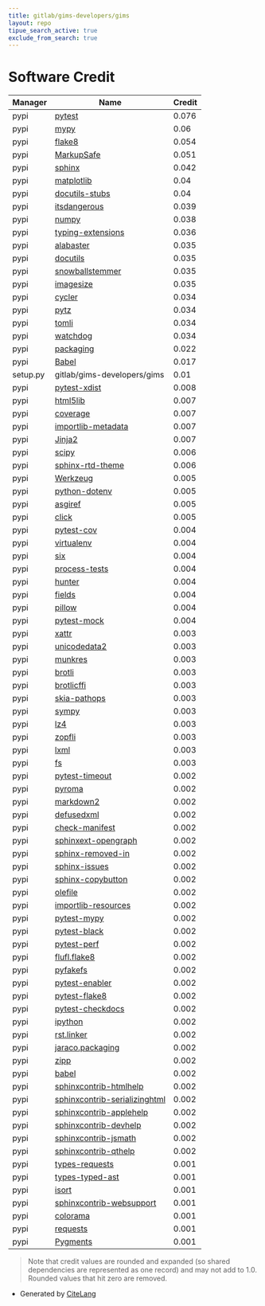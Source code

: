 ```yaml
---
title: gitlab/gims-developers/gims
layout: repo
tipue_search_active: true
exclude_from_search: true
---
```

# Software Credit

|Manager|Name|Credit|
|-------|----|------|
|pypi|[pytest](https://docs.pytest.org/en/latest/)|0.076|
|pypi|[mypy](https://pypi.org/project/mypy)|0.06|
|pypi|[flake8](https://pypi.org/project/flake8)|0.054|
|pypi|[MarkupSafe](https://palletsprojects.com/p/markupsafe/)|0.051|
|pypi|[sphinx](https://www.sphinx-doc.org/)|0.042|
|pypi|[matplotlib](https://matplotlib.org)|0.04|
|pypi|[docutils-stubs](https://pypi.org/project/docutils-stubs)|0.04|
|pypi|[itsdangerous](https://palletsprojects.com/p/itsdangerous/)|0.039|
|pypi|[numpy](https://pypi.org/project/numpy)|0.038|
|pypi|[typing-extensions](https://pypi.org/project/typing-extensions)|0.036|
|pypi|[alabaster](https://alabaster.readthedocs.io)|0.035|
|pypi|[docutils](http://docutils.sourceforge.net/)|0.035|
|pypi|[snowballstemmer](https://github.com/snowballstem/snowball)|0.035|
|pypi|[imagesize](https://github.com/shibukawa/imagesize_py)|0.035|
|pypi|[cycler](https://github.com/matplotlib/cycler)|0.034|
|pypi|[pytz](https://pypi.org/project/pytz)|0.034|
|pypi|[tomli](https://pypi.org/project/tomli)|0.034|
|pypi|[watchdog](https://pypi.org/project/watchdog)|0.034|
|pypi|[packaging](https://pypi.org/project/packaging)|0.022|
|pypi|[Babel](https://pypi.org/project/Babel)|0.017|
|setup.py|gitlab/gims-developers/gims|0.01|
|pypi|[pytest-xdist](https://pypi.org/project/pytest-xdist)|0.008|
|pypi|[html5lib](https://pypi.org/project/html5lib)|0.007|
|pypi|[coverage](https://github.com/nedbat/coveragepy)|0.007|
|pypi|[importlib-metadata](https://github.com/python/importlib_metadata)|0.007|
|pypi|[Jinja2](https://palletsprojects.com/p/jinja/)|0.007|
|pypi|[scipy](https://pypi.org/project/scipy)|0.006|
|pypi|[sphinx-rtd-theme](https://pypi.org/project/sphinx-rtd-theme)|0.006|
|pypi|[Werkzeug](https://palletsprojects.com/p/werkzeug/)|0.005|
|pypi|[python-dotenv](https://pypi.org/project/python-dotenv)|0.005|
|pypi|[asgiref](https://pypi.org/project/asgiref)|0.005|
|pypi|[click](https://pypi.org/project/click)|0.005|
|pypi|[pytest-cov](https://github.com/pytest-dev/pytest-cov)|0.004|
|pypi|[virtualenv](https://pypi.org/project/virtualenv)|0.004|
|pypi|[six](https://pypi.org/project/six)|0.004|
|pypi|[process-tests](https://pypi.org/project/process-tests)|0.004|
|pypi|[hunter](https://pypi.org/project/hunter)|0.004|
|pypi|[fields](https://pypi.org/project/fields)|0.004|
|pypi|[pillow](https://python-pillow.org)|0.004|
|pypi|[pytest-mock](https://pypi.org/project/pytest-mock)|0.004|
|pypi|[xattr](https://pypi.org/project/xattr)|0.003|
|pypi|[unicodedata2](https://pypi.org/project/unicodedata2)|0.003|
|pypi|[munkres](https://pypi.org/project/munkres)|0.003|
|pypi|[brotli](https://pypi.org/project/brotli)|0.003|
|pypi|[brotlicffi](https://pypi.org/project/brotlicffi)|0.003|
|pypi|[skia-pathops](https://pypi.org/project/skia-pathops)|0.003|
|pypi|[sympy](https://pypi.org/project/sympy)|0.003|
|pypi|[lz4](https://pypi.org/project/lz4)|0.003|
|pypi|[zopfli](https://pypi.org/project/zopfli)|0.003|
|pypi|[lxml](https://pypi.org/project/lxml)|0.003|
|pypi|[fs](https://pypi.org/project/fs)|0.003|
|pypi|[pytest-timeout](https://pypi.org/project/pytest-timeout)|0.002|
|pypi|[pyroma](https://pypi.org/project/pyroma)|0.002|
|pypi|[markdown2](https://pypi.org/project/markdown2)|0.002|
|pypi|[defusedxml](https://pypi.org/project/defusedxml)|0.002|
|pypi|[check-manifest](https://pypi.org/project/check-manifest)|0.002|
|pypi|[sphinxext-opengraph](https://pypi.org/project/sphinxext-opengraph)|0.002|
|pypi|[sphinx-removed-in](https://pypi.org/project/sphinx-removed-in)|0.002|
|pypi|[sphinx-issues](https://pypi.org/project/sphinx-issues)|0.002|
|pypi|[sphinx-copybutton](https://pypi.org/project/sphinx-copybutton)|0.002|
|pypi|[olefile](https://pypi.org/project/olefile)|0.002|
|pypi|[importlib-resources](https://pypi.org/project/importlib-resources)|0.002|
|pypi|[pytest-mypy](https://pypi.org/project/pytest-mypy)|0.002|
|pypi|[pytest-black](https://pypi.org/project/pytest-black)|0.002|
|pypi|[pytest-perf](https://pypi.org/project/pytest-perf)|0.002|
|pypi|[flufl.flake8](https://pypi.org/project/flufl.flake8)|0.002|
|pypi|[pyfakefs](https://pypi.org/project/pyfakefs)|0.002|
|pypi|[pytest-enabler](https://pypi.org/project/pytest-enabler)|0.002|
|pypi|[pytest-flake8](https://pypi.org/project/pytest-flake8)|0.002|
|pypi|[pytest-checkdocs](https://pypi.org/project/pytest-checkdocs)|0.002|
|pypi|[ipython](https://pypi.org/project/ipython)|0.002|
|pypi|[rst.linker](https://pypi.org/project/rst.linker)|0.002|
|pypi|[jaraco.packaging](https://pypi.org/project/jaraco.packaging)|0.002|
|pypi|[zipp](https://pypi.org/project/zipp)|0.002|
|pypi|[babel](https://babel.pocoo.org/)|0.002|
|pypi|[sphinxcontrib-htmlhelp](http://sphinx-doc.org/)|0.002|
|pypi|[sphinxcontrib-serializinghtml](http://sphinx-doc.org/)|0.002|
|pypi|[sphinxcontrib-applehelp](http://sphinx-doc.org/)|0.002|
|pypi|[sphinxcontrib-devhelp](http://sphinx-doc.org/)|0.002|
|pypi|[sphinxcontrib-jsmath](http://sphinx-doc.org/)|0.002|
|pypi|[sphinxcontrib-qthelp](http://sphinx-doc.org/)|0.002|
|pypi|[types-requests](https://pypi.org/project/types-requests)|0.001|
|pypi|[types-typed-ast](https://pypi.org/project/types-typed-ast)|0.001|
|pypi|[isort](https://pypi.org/project/isort)|0.001|
|pypi|[sphinxcontrib-websupport](https://pypi.org/project/sphinxcontrib-websupport)|0.001|
|pypi|[colorama](https://pypi.org/project/colorama)|0.001|
|pypi|[requests](https://pypi.org/project/requests)|0.001|
|pypi|[Pygments](https://pypi.org/project/Pygments)|0.001|


> Note that credit values are rounded and expanded (so shared dependencies are represented as one record) and may not add to 1.0. Rounded values that hit zero are removed.


- Generated by [CiteLang](https://github.com/vsoch/citelang)

